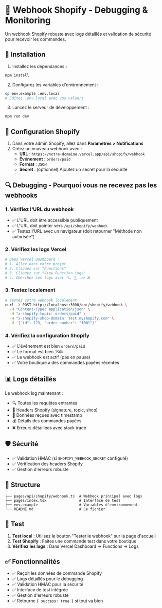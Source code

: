 # 🎯 Webhook Shopify - Debugging & Monitoring

Un webhook Shopify robuste avec logs détaillés et validation de sécurité pour recevoir les commandes.

## 🚀 Installation

1. Installez les dépendances :
```bash
npm install
```

2. Configurez les variables d'environnement :
```bash
cp env.example .env.local
# Éditez .env.local avec vos valeurs
```

3. Lancez le serveur de développement :
```bash
npm run dev
```

## 🔧 Configuration Shopify

1. Dans votre admin Shopify, allez dans **Paramètres > Notifications**
2. Créez un nouveau webhook avec :
   - **URL** : `https://votre-domaine.vercel.app/api/shopify/webhook`
   - **Événement** : `orders/paid`
   - **Format** : `JSON`
   - **Secret** : (optionnel) Ajoutez un secret pour la sécurité

## 🔍 Debugging - Pourquoi vous ne recevez pas les webhooks

### 1. Vérifiez l'URL du webhook
- ✅ L'URL doit être accessible publiquement
- ✅ L'URL doit pointer vers `/api/shopify/webhook`
- ✅ Testez l'URL avec un navigateur (doit retourner "Méthode non autorisée")

### 2. Vérifiez les logs Vercel
```bash
# Dans Vercel Dashboard :
# 1. Allez dans votre projet
# 2. Cliquez sur "Functions"
# 3. Cliquez sur "View Function Logs"
# 4. Cherchez les logs avec 🔍, 📩, ou ❌
```

### 3. Testez localement
```bash
# Testez votre webhook localement
curl -X POST http://localhost:3000/api/shopify/webhook \
  -H "Content-Type: application/json" \
  -H "x-shopify-topic: orders/paid" \
  -H "x-shopify-shop-domain: test.myshopify.com" \
  -d '{"id": 123, "order_number": "1001"}'
```

### 4. Vérifiez la configuration Shopify
- ✅ L'événement est bien `orders/paid`
- ✅ Le format est bien `JSON`
- ✅ Le webhook est actif (pas en pause)
- ✅ Votre boutique a des commandes payées récentes

## 📊 Logs détaillés

Le webhook log maintenant :
- 🔍 Toutes les requêtes entrantes
- 🔐 Headers Shopify (signature, topic, shop)
- 📩 Données reçues avec timestamp
- 💰 Détails des commandes payées
- ❌ Erreurs détaillées avec stack trace

## 🛡️ Sécurité

- ✅ Validation HMAC (si `SHOPIFY_WEBHOOK_SECRET` configuré)
- ✅ Vérification des headers Shopify
- ✅ Gestion d'erreurs robuste

## 📁 Structure

```
├── pages/api/shopify/webhook.ts  # Webhook principal avec logs
├── pages/index.tsx               # Interface de test
├── env.example                   # Variables d'environnement
└── README.md                     # Ce fichier
```

## 🧪 Test

1. **Test local** : Utilisez le bouton "Tester le webhook" sur la page d'accueil
2. **Test Shopify** : Faites une commande test dans votre boutique
3. **Vérifiez les logs** : Dans Vercel Dashboard → Functions → Logs

## ✅ Fonctionnalités

- ✅ Reçoit les données de commande Shopify
- ✅ Logs détaillés pour le debugging
- ✅ Validation HMAC pour la sécurité
- ✅ Interface de test intégrée
- ✅ Gestion d'erreurs robuste
- ✅ Retourne `{ success: true }` si tout va bien
